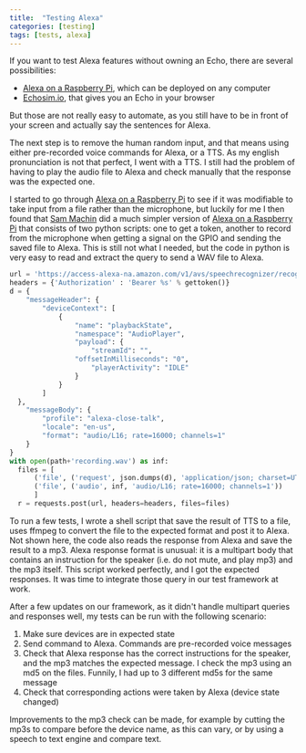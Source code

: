 ```yaml
---
title:  "Testing Alexa"
categories: [testing]
tags: [tests, alexa]
---
```

If you want to test Alexa features without owning an Echo, there are several possibilities:

* [Alexa on a Raspberry Pi][alexa-raspberrypi], which can be deployed on any computer
* [Echosim.io][echosim], that gives you an Echo in your browser

But those are not really easy to automate, as you still have to be in front of your screen and actually say the sentences for Alexa.

The next step is to remove the human random input, and that means using either pre-recorded voice commands for Alexa, or a TTS. As my english pronunciation is not that perfect, I went with a TTS. I still had the problem of having to play the audio file to Alexa and check manually that the response was the expected one.

I started to go through [Alexa on a Raspberry Pi][alexa-raspberrypi] to see if it was modifiable to take input from a file rather than the microphone, but luckily for me I then found that [Sam Machin][sammachin] did a much simpler version of [Alexa on a Raspberry Pi][alexa-raspberrypi-sammachin] that consists of two python scripts: one to get a token, another to record from the microphone when getting a signal on the GPIO and sending the saved file to Alexa. This is still not what I needed, but the code in python is very easy to read and extract the query to send a WAV file to Alexa.

```python
url = 'https://access-alexa-na.amazon.com/v1/avs/speechrecognizer/recognize'
headers = {'Authorization' : 'Bearer %s' % gettoken()}
d = {
    "messageHeader": {
        "deviceContext": [
            {
                "name": "playbackState",
                "namespace": "AudioPlayer",
                "payload": {
                    "streamId": "",
                "offsetInMilliseconds": "0",
                    "playerActivity": "IDLE"
                }
            }
        ]
  },
    "messageBody": {
        "profile": "alexa-close-talk",
        "locale": "en-us",
        "format": "audio/L16; rate=16000; channels=1"
    }
}
with open(path+'recording.wav') as inf:
  files = [
      ('file', ('request', json.dumps(d), 'application/json; charset=UTF-8')),
      ('file', ('audio', inf, 'audio/L16; rate=16000; channels=1'))
      ]
  r = requests.post(url, headers=headers, files=files)
```

To run a few tests, I wrote a shell script that save the result of TTS to a file, uses ffmpeg to convert the file to the expected format and post it to Alexa. Not shown here, the code also reads the response from Alexa and save the result to a mp3. Alexa response format is unusual: it is a multipart body that contains an instruction for the speaker (i.e. do not mute, and play mp3) and the mp3 itself. This script worked perfectly, and I got the expected responses. It was time to integrate those query in our test framework at work.

After a few updates on our framework, as it didn't handle multipart queries and responses well, my tests can be run with the following scenario:

1. Make sure devices are in expected state
2. Send command to Alexa. Commands are pre-recorded voice messages
3. Check that Alexa response has the correct instructions for the speaker, and the mp3 matches the expected message. I check the mp3 using an md5 on the files. Funnily, I had up to 3 different md5s for the same message
4. Check that corresponding actions were taken by Alexa (device state changed)

Improvements to the mp3 check can be made, for example by cutting the mp3s to compare before the device name, as this can vary, or by using a speech to text engine and compare text. 


[alexa-raspberrypi]: https://github.com/alexa/alexa-avs-raspberry-pi
[echosim]: https://echosim.io/
[sammachin]: http://sammachin.com
[alexa-raspberrypi-sammachin]: https://github.com/sammachin/AlexaPi
